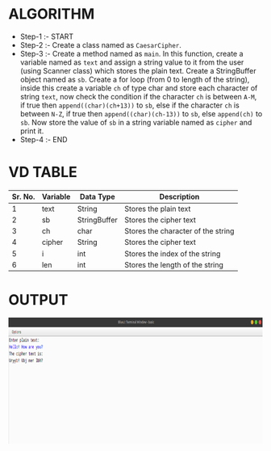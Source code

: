 # ALGORITHM

- Step-1 :- START
- Step-2 :- Create a class named as `CaesarCipher`.
- Step-3 :- Create a method named as `main`. In this function, create a variable named as `text` and assign a string value to it from the user (using Scanner class) which stores the plain text. Create a StringBuffer object named as `sb`. Create a for loop (from 0 to length of the string), inside this create a variable `ch` of type char and store each character of string `text`, now check the condition if the character `ch` is between `A-M`, if true then `append((char)(ch+13))` to `sb`, else if the character `ch` is between `N-Z`, if true then `append((char)(ch-13))` to `sb`, else `append(ch)` to `sb`. Now store the value of `sb` in a string variable named as `cipher` and print it.
- Step-4 :- END

# VD TABLE

| Sr. No. | Variable | Data Type | Description |
| --- | --- | --- | --- |
| 1 | text | String | Stores the plain text |
| 2 | sb | StringBuffer | Stores the cipher text |
| 3 | ch | char | Stores the character of the string |
| 4 | cipher | String | Stores the cipher text |
| 5 | i | int | Stores the index of the string |
| 6 | len | int | Stores the length of the string |

# OUTPUT

<p align="center">
<img width="920" height="250" alt="output" src="output.png">
</p>